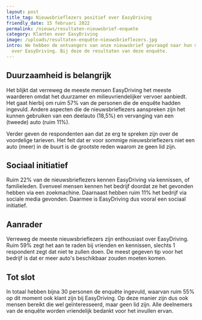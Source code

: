 ```yaml
---
layout: post
title_tag: Nieuwsbrieflezers positief over EasyDriving
friendly_date: 15 februari 2022
permalink: /nieuws/resultaten-nieuwsbrief-enquete
category: Klanten over EasyDriving
image: /uploads/resultaten-enquête-nieuwsbrieflezers.jpg
intro: We hebben de ontvangers van onze nieuwsbrief gevraagd naar hun mening
  over EasyDriving. Bij deze de resultaten van deze enquête.
---
```

## Duurzaamheid is belangrijk

Het blijkt dat verreweg de meeste mensen EasyDriving het meeste waarderen omdat het duurzamer en milieuvriendelijker vervoer aanbiedt. Het gaat hierbij om ruim 57% van de personen die de enquête hadden ingevuld. Andere aspecten die de nieuwsbrieflezers aanspreken zijn het kunnen gebruiken van een deelauto (18,5%) en vervanging van een (tweede) auto (ruim 11%).

Verder geven de respondenten aan dat ze erg te spreken zijn over de voordelige tarieven. Het feit dat er voor sommige nieuwsbrieflezers niet een auto (meer) in de buurt is de grootste reden waarom ze geen lid zijn.

## Sociaal initiatief

Ruim 22% van de nieuwsbrieflezers kennen EasyDriving via kennissen, of familieleden. Evenveel mensen kennen het bedrijf doordat ze het gevonden hebben via een zoekmachine. Daarnaast hebben ruim 11% het bedrijf via sociale media gevonden. Daarmee is EasyDriving dus vooral een sociaal initiatief.

## Aanrader

Verreweg de meeste nieuwsbrieflezers zijn enthousiast over EasyDriving. Ruim 59% zegt het aan te raden bij vrienden en kennissen, slechts 1 respondent zegt dat niet te zullen doen. De meest gegeven tip voor het bedrijf is dat er meer auto's beschikbaar zouden moeten komen.

## Tot slot

In totaal hebben bijna 30 personen de enquête ingevuld, waarvan ruim 55% op dit moment ook klant zijn bij EasyDriving. Op deze manier zijn dus ook mensen bereikt die wel geïnteresseerd, maar geen lid zijn. Alle deelnemers van de enquête worden vriendelijk bedankt voor het invullen ervan.